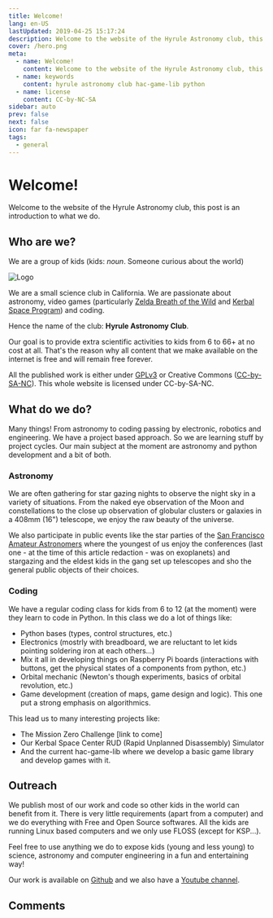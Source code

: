 ```yaml
---
title: Welcome!
lang: en-US
lastUpdated: 2019-04-25 15:17:24
description: Welcome to the website of the Hyrule Astronomy club, this post is an introduction to what we do.
cover: /hero.png
meta:
  - name: Welcome!
    content: Welcome to the website of the Hyrule Astronomy club, this post is an introduction to what we do.
  - name: keywords
    content: hyrule astronomy club hac-game-lib python 
  - name: license
    content: CC-by-NC-SA
sidebar: auto
prev: false
next: false
icon: far fa-newspaper
tags: 
  - general
---
```

# Welcome!

Welcome to the website of the Hyrule Astronomy club, this post is an introduction to what we do.

## Who are we?

We are a group of kids (kids: _noun_. Someone curious about the world)

![Logo](/hero.png)

We are a small science club in California. We are passionate about astronomy, video games (particularly [Zelda Breath of the Wild](https://www.zelda.com/breath-of-the-wild/) and [Kerbal Space Program](https://www.kerbalspaceprogram.com/)) and coding. 

Hence the name of the club: **Hyrule Astronomy Club**.

Our goal is to provide extra scientific activities to kids from 6 to 66+ at no cost at all. That's the reason why all content that we make available on the internet is free and will remain free forever.

All the published work is either under [GPLv3](https://www.gnu.org/licenses/gpl-3.0.en.html) or Creative Commons ([CC-by-SA-NC](https://creativecommons.org/licenses/by-nc-sa/2.0/)). This whole website is licensed under CC-by-SA-NC.

## What do we do?

Many things! From astronomy to coding passing by electronic, robotics and engineering. We have a project based approach. So we are learning stuff by project cycles. Our main subject at the moment are astronomy and python development and a bit of both.

### Astronomy

We are often gathering for star gazing nights to observe the night sky in a variety of situations. From the naked eye observation of the Moon and constellations to the close up observation of globular clusters or galaxies in a 408mm (16") telescope, we enjoy the raw beauty of the universe.

We also participate in public events like the star parties of the [San Francisco Amateur Astronomers](https://www.sfaa-astronomy.org/) where the youngest of us enjoy the conferences (last one - at the time of this article redaction - was on exoplanets) and stargazing and the eldest kids in the gang set up telescopes and sho the general public objects of their choices.

### Coding

We have a regular coding class for kids from 6 to 12 (at the moment) were they learn to code in Python. In this class we do a lot of things like:
  * Python bases (types, control structures, etc.)
  * Electronics (mostrly with breadboard, we are reluctant to let kids pointing soldering iron at each others...)
  * Mix it all in developing things on Raspberry Pi boards (interactions with buttons, get the physical states of a components from python, etc.)
  * Orbital mechanic (Newton's though experiments, basics of orbital revolution, etc.)
  * Game development (creation of maps, game design and logic). This one put a strong emphasis on algorithmics.

This lead us to many interesting projects like:
  * The Mission Zero Challenge [link to come]
  * Our Kerbal Space Center RUD (Rapid Unplanned Disassembly) Simulator 
  * And the current hac-game-lib where we develop a basic game library and develop games with it.

## Outreach

We publish most of our work and code so other kids in the world can benefit from it. There is very little requirements (apart from a computer) and we do everything with Free and Open Source softwares. All the kids are running Linux based computers and we only use FLOSS (except for KSP...).

Feel free to use anything we do to expose kids (young and less young) to science, astronomy and computer engineering in a fun and entertaining way!

Our work is available on [Github](https://github.com/arnauddupuis/hac-game-lib) and we also have a [Youtube channel](https://www.youtube.com/channel/UCT_SxIlKaD6MM7JlQKelpgw).

## Comments

<disqus />
